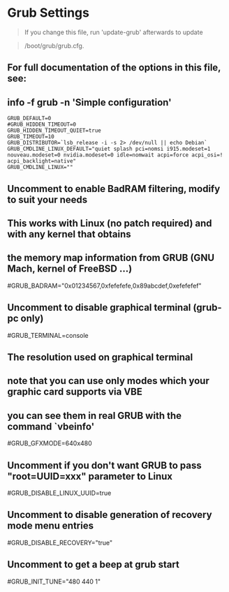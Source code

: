 
# Grub Settings

> If you change this file, run 'update-grub' afterwards to update

> /boot/grub/grub.cfg.
## For full documentation of the options in this file, see:
## info -f grub -n 'Simple configuration'
    GRUB_DEFAULT=0
    #GRUB_HIDDEN_TIMEOUT=0
    GRUB_HIDDEN_TIMEOUT_QUIET=true
    GRUB_TIMEOUT=10
    GRUB_DISTRIBUTOR=`lsb_release -i -s 2> /dev/null || echo Debian`
    GRUB_CMDLINE_LINUX_DEFAULT="quiet splash pci=nomsi i915.modeset=1 nouveau.modeset=0 nvidia.modeset=0 idle=nomwait acpi=force acpi_osi=! acpi_backlight=native"
    GRUB_CMDLINE_LINUX=""

## Uncomment to enable BadRAM filtering, modify to suit your needs
## This works with Linux (no patch required) and with any kernel that obtains
## the memory map information from GRUB (GNU Mach, kernel of FreeBSD ...)
#GRUB_BADRAM="0x01234567,0xfefefefe,0x89abcdef,0xefefefef"

## Uncomment to disable graphical terminal (grub-pc only)
#GRUB_TERMINAL=console

## The resolution used on graphical terminal
## note that you can use only modes which your graphic card supports via VBE
## you can see them in real GRUB with the command `vbeinfo'
#GRUB_GFXMODE=640x480

## Uncomment if you don't want GRUB to pass "root=UUID=xxx" parameter to Linux
#GRUB_DISABLE_LINUX_UUID=true

## Uncomment to disable generation of recovery mode menu entries
#GRUB_DISABLE_RECOVERY="true"

## Uncomment to get a beep at grub start
#GRUB_INIT_TUNE="480 440 1"
